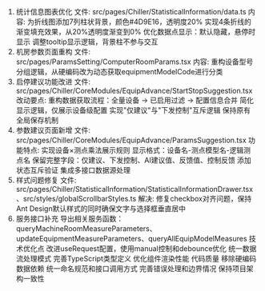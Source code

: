 
1. 统计信息图表优化
   文件: src/pages/Chiller/StatisticalInformation/data.ts
   内容:
   为折线图添加7列柱状背景，颜色#4D9E16，透明度20%
   实现4条折线的渐变填充效果，从20%透明度渐变到0%
   优化数据点显示：默认隐藏，悬停时显示
   调整tooltip显示逻辑，背景柱不参与交互
2. 机房参数页面重构
   文件: src/pages/ParamsSetting/ComputerRoomParams.tsx
   内容: 重构设备型号分组逻辑，从硬编码改为动态获取equipmentModelCode进行分类
3. 启停建议功能改进
   文件: src/pages/Chiller/CoreModules/EquipAdvance/StartStopSuggestion.tsx
   改动要点:
   重构数据获取流程：全量设备 → 已启用过滤 → 配置信息合并
   简化显示逻辑，仅展示设备级配置
   实现"仅建议"与"下发控制"互斥逻辑
   保持原有全局保存机制
4. 参数建议页面新增
   文件: src/pages/Chiller/CoreModules/EquipAdvance/ParamsSuggestion.tsx
   功能特点:
   实现设备×测点乘法展示规则
   显示格式：设备名-测点模型名-逻辑测点名
   保留完整字段：仅建议、下发控制、AI建议值、反馈值、控制反馈
   添加状态互斥验证
   集成多接口数据源处理
5. 样式问题修复
   文件: src/pages/Chiller/StatisticalInformation/StatisticalInformationDrawer.tsx、src/styles/globalScrollbarStyles.ts
   解决: 修复checkbox对齐问题，保持Ant Design默认样式的同时确保文字与选择框垂直居中
6. 服务接口补充
   导出相关服务函数：queryMachineRoomMeasureParameters、updateEquipmentMeasureParameters、queryAllEquipModelMeasures
   技术优化点
   改进useRequest配置，使用manual控制和debounce优化
   统一数据流处理模式
   完善TypeScript类型定义
   优化组件渲染性能
   代码质量
   移除硬编码数据依赖
   统一命名规范和接口调用方式
   完善错误处理和边界情况
   保持项目架构一致性